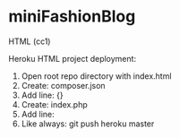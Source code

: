 # miniFashionBlog
HTML (cc1)

Heroku HTML project deployment:

1. Open root repo directory with index.html
2. Create: composer.json
3. Add line: {}
4. Create: index.php
5. Add line: <?php include_once("index.html"); ?>
6. Like always: git push heroku master

